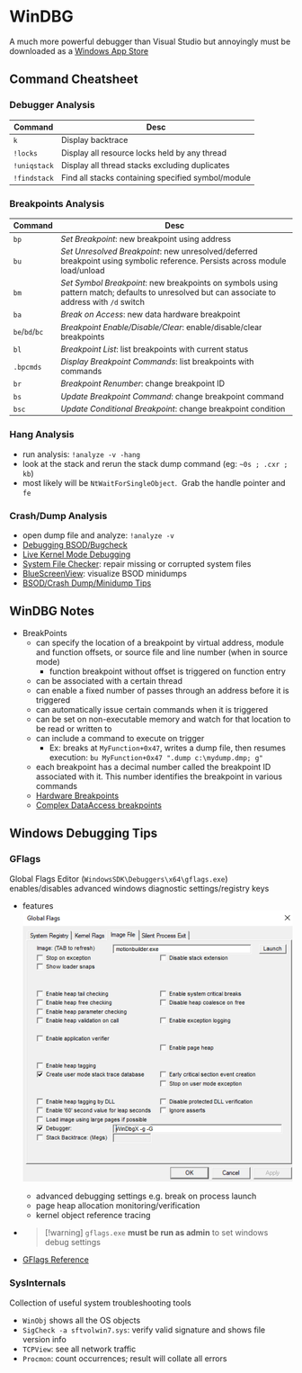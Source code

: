 # WinDBG

A much more powerful debugger than Visual Studio but annoyingly must be downloaded as a [Windows App Store](https://www.microsoft.com/en-us/p/windbg-preview/9pgjgd53tn86?activetab=pivot:overviewtab)

## Command Cheatsheet

### Debugger Analysis

|Command|Desc|
|-------|----|
|`k`|Display backtrace|
|`!locks`|Display all resource locks held by any thread|
|`!uniqstack`|Display all thread stacks excluding duplicates|
|`!findstack`|Find all stacks containing specified symbol/module|

### Breakpoints Analysis

|Command|Desc|
|-------|----|
|`bp`|_Set Breakpoint_: new breakpoint using address|
|`bu`|_Set Unresolved Breakpoint_: new unresolved/deferred breakpoint using symbolic reference. Persists across module load/unload|
|`bm`|_Set Symbol Breakpoint_: new breakpoints on symbols using pattern match; defaults to unresolved but can associate to address with `/d` switch|
|`ba`|_Break on Access_: new data hardware breakpoint|
|`be`/`bd`/`bc`|_Breakpoint Enable/Disable/Clear_: enable/disable/clear breakpoints|
|`bl`|_Breakpoint List_: list breakpoints with current status|
|`.bpcmds`|_Display Breakpoint Commands_: list breakpoints with commands|
|`br`|_Breakpoint Renumber_: change breakpoint ID|
|`bs`|_Update Breakpoint Command_: change breakpoint command|
|`bsc`|_Update Conditional Breakpoint_: change breakpoint condition|

### Hang Analysis

- run analysis: `!analyze -v -hang`
- look at the stack and rerun the stack dump command (eg: `~0s ; .cxr ; kb`)
- most likely will be `NtWaitForSingleObject`.  Grab the handle pointer and `fe`

### Crash/Dump Analysis

- open dump file and analyze: `!analyze -v`
- [Debugging BSOD/Bugcheck](https://docs.microsoft.com/en-us/windows-hardware/drivers/debugger/index)
- [Live Kernel Mode Debugging](https://docs.microsoft.com/en-us/windows-hardware/drivers/debugger/performing-local-kernel-debugging)
- [System File Checker](https://docs.microsoft.com/en-us/windows-server/administration/windows-commands/sfc): repair missing or corrupted system files
- [BlueScreenView](http://www.nirsoft.net/utils/blue_screen_view.html): visualize BSOD minidumps
- [BSOD/Crash Dump/Minidump Tips](https://www.sysnative.com/forums/bsod-kernel-dump-analysis-debugging-information/284-bsod-method-tips.html)

## WinDBG Notes

- BreakPoints
  - can specify the location of a breakpoint by virtual address, module and function offsets, or source file and line number (when in source mode)
    - function breakpoint without offset is triggered on function entry
  - can be associated with a certain thread
  - can enable a fixed number of passes through an address before it is triggered
  - can automatically issue certain commands when it is triggered
  - can be set on non-executable memory and watch for that location to be read or written to
  - can include a command to execute on trigger
    - Ex: breaks at `MyFunction+0x47`, writes a dump file, then resumes execution: `bu MyFunction+0x47 ".dump c:\mydump.dmp; g"`
  - each breakpoint has a decimal number called the breakpoint ID associated with it. This number identifies the breakpoint in various commands
  - [Hardware Breakpoints](https://docs.microsoft.com/en-us/windows-hardware/drivers/debugger/methods-of-controlling-breakpoints)
  - [Complex DataAccess breakpoints](https://docs.microsoft.com/en-us/windows-hardware/drivers/debugger/ba--break-on-access)

## Windows Debugging Tips

### GFlags

Global Flags Editor (`WindowsSDK\Debuggers\x64\gflags.exe`) enables/disables advanced windows diagnostic settings/registry keys

- features
  ![](_assets/gflags-screenshot.png)
  - advanced debugging settings e.g. break on process launch
  - page heap allocation monitoring/verification
  - kernel object reference tracing
- 
   > 
   > \[!warning\] `gflags.exe` **must be run as admin** to set windows debug settings

- [GFlags Reference](https://docs.microsoft.com/en-us/windows-hardware/drivers/debugger/gflags)

### SysInternals

Collection of useful system troubleshooting tools

- `WinObj` shows all the OS objects
- `SigCheck -a sftvolwin7.sys`: verify valid signature and shows file version info
- `TCPView`: see all network traffic
- `Procmon`: count occurrences; result will collate all errors
